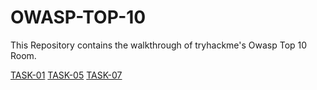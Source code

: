 # OWASP-TOP-10
This Repository contains the walkthrough of tryhackme's Owasp Top 10 Room.

[TASK-01](https://github.com/effaaykhan/OWASP-TOP-10/blob/main/Task-1%3A%20Introduction)
[TASK-05](https://github.com/effaaykhan/OWASP-TOP-10/blob/main/Task-5%20COMMAND%20INJECTION)
[TASK-07](https://github.com/effaaykhan/OWASP-TOP-10/blob/main/TASK-7%3A%20Broken%20Authentication)
